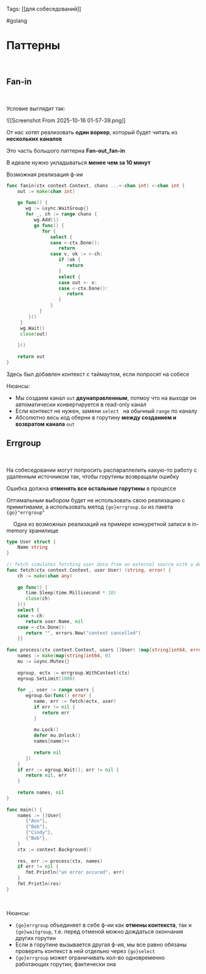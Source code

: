 Tags: [[для собеседований]]

#golang 



# Паттерны
 

## Fan-in
 

Условие выглядит так:

![[Screenshot From 2025-10-16 01-57-39.png]]
 

От нас хотят реализовать **один воркер**, который будет читать из **нескольких каналов**

Это часть большого паттерна **Fan-out_fan-in**
 

В идеале нужно укладываться **менее чем за 10 минут**
 

Возможная реализация ф-ии

```go
func fanin(ctx context.Context, chans ...<-chan int) <-chan int {  
    out := make(chan int)  
  
    go func() {  
       wg := &sync.WaitGroup{}  
       for _, ch := range chans {  
          wg.Add(1)  
          go func() {  
             for {  
                select {  
                case <-ctx.Done():  
                   return  
                case v, ok := <-ch:  
                   if !ok {  
                      return  
                   }  
                   select {  
                   case out <- v:  
                   case <-ctx.Done():  
                      return  
                   }  
                }             
            }    
        }()       
     }       
     wg.Wait()  
     close(out)  
  
    }()  
    
    return out  
}
```

Здесь был добавлен контекст с таймаутом, если попросят на собесе
 

Нюансы:

- Мы создаем канал `out` **двунаправленным**, потмоу что на выходе он автоматически конвертируется в read-only канал
- Если контекст не нужен, замени `select ` на обычный `range` по каналу
- Абсолютно весь код оберни в горутину **между созданием и возвратом канала** `out`
 

## Errgroup
 

На собеседовании могут попросить распараллелить какую-то работу с удаленным источником так, чтобы горутины возвращали ошибку

Ошибка должна **отменять все остальные горутины** в процессе

Оптимальным выбором будет не использовать свою реализацию с примитивами, а использовать метод `{go}errgroup.Go` из пакета `{go}"errgroup"`

 
Одна из возможных реализаций на примере конкуретной записи в in-memory хранилище

```go
type User struct {  
    Name string  
}  
  
// fetch simulates fetching user data from an external source with a delay.  
func fetch(ctx context.Context, user User) (string, error) {  
    ch := make(chan any)  
  
    go func() {  
       time.Sleep(time.Millisecond * 10)  
       close(ch)  
    }()  
    select {  
    case <-ch:  
       return user.Name, nil  
    case <-ctx.Done():  
       return "", errors.New("context cancelled")  
    }}  
  
func process(ctx context.Context, users []User) (map[string]int64, error) {  
    names := make(map[string]int64, 0)  
    mu := &sync.Mutex{}  
  
    egroup, ectx := errgroup.WithContext(ctx)  
    egroup.SetLimit(1000)
  
    for _, user := range users {  
       egroup.Go(func() error {  
          name, err := fetch(ectx, user)  
          if err != nil {  
             return err  
          }  
  
          mu.Lock()  
          defer mu.Unlock()  
          names[name]++  
  
          return nil  
       })  
    }  
    if err := egroup.Wait(); err != nil {  
       return nil, err  
    }  
  
    return names, nil  
}  
  
func main() {  
    names := []User{  
       {"Ann"},  
       {"Bob"},  
       {"Cindy"},  
       {"Bob"},  
    }  
    ctx := context.Background()  
  
    res, err := process(ctx, names)  
    if err != nil {  
       fmt.Println("an error occured", err)  
    }  
    fmt.Println(res)  
}
```
 

Нюансы:

- `{go}errgroup` объединяет в себе ф-ии как **отмены контекста**, так и `{go}waitgroup`, т.е. перед отменой можно дождаться окончания других горутин
- Если в горутине вызывается другая ф-ия, мы все равно обязаны проверять контекст в ней отдельно через `{go}select`
- `{go}errgroup` может ограничивать кол-во одновременно работающих горутин; фактически она 

 
## 